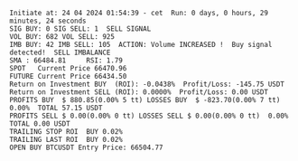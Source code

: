     Initiate at: 24 04 2024 01:54:39 - cet  Run: 0 days, 0 hours, 29 minutes, 24 seconds
    SIG BUY: 0 SIG SELL: 1  SELL SIGNAL
    VOL BUY: 682 VOL SELL: 925
    IMB BUY: 42 IMB SELL: 105  ACTION: Volume INCREASED !  Buy signal detected!  SELL IMBALANCE
    SMA : 66484.81     RSI: 1.79
    SPOT   Current Price 66470.96
    FUTURE Current Price 66434.50
    Return on Investment BUY  (ROI): -0.0438%  Profit/Loss: -145.75 USDT
    Return on Investment SELL (ROI): 0.0000%  Profit/Loss: 0.00 USDT
    PROFITS BUY  $ 880.85(0.00% 5 tt) LOSSES BUY  $ -823.70(0.00% 7 tt)  0.00%  TOTAL 57.15 USDT
    PROFITS SELL $ 0.00(0.00% 0 tt) LOSSES SELL $ 0.00(0.00% 0 tt)  0.00%  TOTAL 0.00 USDT
    TRAILING STOP ROI  BUY 0.02%
    TRAILING LAST ROI  BUY 0.02%
    OPEN BUY BTCUSDT Entry Price: 66504.77
